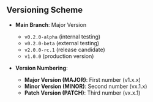 <link rel="stylesheet" href="style.css">

## Versioning Scheme

- **Main Branch**: Major Version
  - `v0.2.0-alpha` (internal testing)
  - `v0.2.0-beta` (external testing)
  - `v2.0.0-rc.1` (release candidate)
  - `v1.0.0` (production version)

- **Version Numbering**:
  - **Major Version (MAJOR)**: First number (v1.x.x)
  - **Minor Version (MINOR)**: Second number (vx.1.x)
  - **Patch Version (PATCH)**: Third number (vx.x.1)